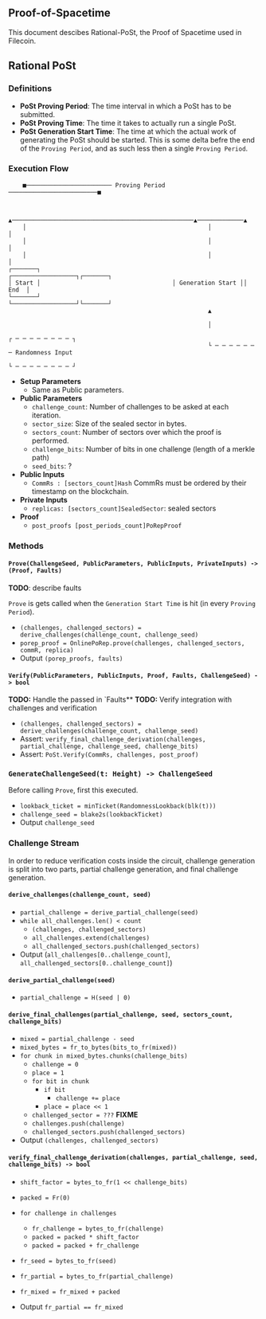 ## Proof-of-Spacetime

This document descibes Rational-PoSt, the Proof of Spacetime used in Filecoin.


## Rational PoSt

### Definitions

- **PoSt Proving Period**: The time interval in which a PoSt has to be submitted.
- **PoSt Proving Time**: The time it takes to actually run a single PoSt.
- **PoSt Generation Start Time**: The time at which the actual work of generating the PoSt should be started. This is some delta befre the end of the `Proving Period`, and as such less then a single `Proving Period`.


### Execution Flow

```
    ■──────────────────────── Proving Period ─────────────────────────■


    ▲───────────────────────────────────────────────────▲─────────────▲
    │                                                   │             │
    │                                                   │             │
    │                                                   │             │
┌───────┐                                     ┌──────────────────┐┌───────┐
│ Start │                                     │ Generation Start ││  End  │
└───────┘                                     └──────────────────┘└───────┘
                                                        ▲

                                                        │
                                                                       ┌ ─ ─ ─ ─ ─ ─ ─ ─ ┐
                                                        └ ─ ─ ─ ─ ─ ─ ─ Randomness Input
                                                                       └ ─ ─ ─ ─ ─ ─ ─ ─ ┘
```

- **Setup Parameters**
  - Same as Public parameters.
- **Public Parameters**
  - `challenge_count`: Number of challenges to be asked at each iteration.
  - `sector_size`: Size of the sealed sector in bytes.
  - `sectors_count`: Number of sectors over which the proof is performed.
  - `challenge_bits`: Number of bits in one challenge (length of a merkle path)
  - `seed_bits`: ?
- **Public Inputs**
  - `CommRs : [sectors_count]Hash` CommRs must be ordered by their timestamp on the blockchain.
- **Private Inputs**
  - `replicas: [sectors_count]SealedSector`: sealed sectors
- **Proof**
  - `post_proofs [post_periods_count]PoRepProof`

### Methods

#### `Prove(ChallengeSeed, PublicParameters, PublicInputs, PrivateInputs) -> (Proof, Faults)`

**TODO**: describe faults

`Prove` is gets called when the `Generation Start Time` is hit (in every `Proving Period`).

- `(challenges, challenged_sectors) = derive_challenges(challenge_count, challenge_seed)`
- `porep_proof = OnlinePoRep.prove(challenges, challenged_sectors, commR, replica)`
- Output `(porep_proofs, faults)`

#### `Verify(PublicParameters, PublicInputs, Proof, Faults, ChallengeSeed) -> bool`

**TODO:** Handle the passed in `Faults**
**TODO:** Verify integration with challenges and verification

- `(challenges, challenged_sectors) = derive_challenges(challenge_count, challenge_seed)`
- Assert: `verify_final_challenge_derivation(challenges, partial_challenge, challenge_seed, challenge_bits)`
- Assert: `PoSt.Verify(CommRs, challenges, post_proof)`


### `GenerateChallengeSeed(t: Height) -> ChallengeSeed`

Before calling `Prove`, first this executed.

- `lookback_ticket = minTicket(RandomnessLookback(blk(t)))`
- `challenge_seed = blake2s(lookbackTicket)`
- Output `challenge_seed`

### Challenge Stream

In order to reduce verification costs inside the circuit, challenge generation is split into two parts, partial challenge generation, and final challenge generation.

#### `derive_challenges(challenge_count, seed)`

- `partial_challenge = derive_partial_challenge(seed)`
- `while all_challenges.len() < count`
  - `(challenges, challenged_sectors)`
  - `all_challenges.extend(challenges)`
  - `all_challenged_sectors.push(challenged_sectors)`
- Output (`all_challenges[0..challenge_count]`, `all_challenged_sectors[0..challenge_count]`)

#### `derive_partial_challenge(seed)`

- `partial_challenge = H(seed | 0)`

#### `derive_final_challenges(partial_challenge, seed, sectors_count, challenge_bits)`

- `mixed = partial_challenge - seed`
- `mixed_bytes = fr_to_bytes(bits_to_fr(mixed))`
- `for chunk in mixed_bytes.chunks(challenge_bits)`
  - `challenge = 0`
  - `place = 1`
  - `for bit in chunk`
    - `if bit`
      - `challenge += place`
    - `place = place << 1`
  - `challenged_sector = ???` **FIXME**
  - `challenges.push(challenge)`
  - `challenged_sectors.push(challenged_sectors)`
- Output `(challenges, challenged_sectors)`

#### `verify_final_challenge_derivation(challenges, partial_challenge, seed, challenge_bits) -> bool`

- `shift_factor = bytes_to_fr(1 << challenge_bits)`
- `packed = Fr(0)`
- `for challenge in challenges`
  - `fr_challenge = bytes_to_fr(challenge)`
  - `packed = packed * shift_factor`
  - `packed = packed + fr_challenge`
- `fr_seed = bytes_to_fr(seed)`
- `fr_partial = bytes_to_fr(partial_challenge)`
- `fr_mixed = fr_mixed + packed`

- Output `fr_partial == fr_mixed`
